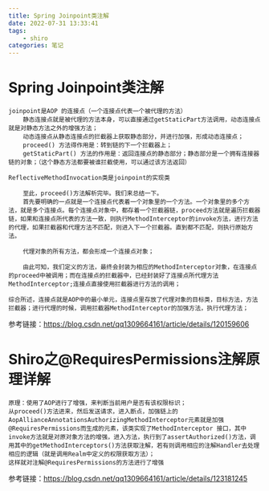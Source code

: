 ```yaml
---
title: Spring Joinpoint类注解
date: 2022-07-31 13:33:41
tags:
	- shiro
categories: 笔记
---
```


# Spring Joinpoint类注解
    joinpoint是AOP 的连接点（一个连接点代表一个被代理的方法）
        静态连接点就是被代理的方法本身，可以直接通过getStaticPart方法调用，动态连接点就是对静态方法之外的增强方法；
        动态连接点从静态连接点的拦截器上获取静态部分，并进行加强，形成动态连接点；
        proceed() 方法得作用是：转到链的下一个拦截器上；
        getStaticPart() 方法的作用是：返回连接点的静态部分；静态部分是一个拥有连接器链的对象；（这个静态方法都要被谁拦截使用，可以通过该方法返回）

    ReflectiveMethodInvocation类是joinpoint的实现类
    
        至此，proceed()方法解析完毕。我们来总结一下。
        首先要明确的一点就是一个连接点代表着一个对象里的一个方法。一个对象里的多个方法，就是多个连接点。每个连接点对象中，都存着一个拦截器链，proceed方法就是遍历拦截器链，如果和连接点所代表的方法一致，则执行MethodInterceptor的invoke方法，进行方法的代理，如果拦截器和代理方法不匹配，则进入下一个拦截器。直到都不匹配，则执行原始方法。

        代理对象的所有方法，都会形成一个连接点对象；

        由此可知，我们定义的方法，最终会封装为相应的MethodInterceptor对象，在连接点的proceed中被调用；而在连接点的拦截器中，已经封装好了连接点所代理方法MethodInterceptor;连接点直接使用拦截器进行方法的调用；

    综合所述，连接点就是AOP中的最小单元，连接点里存放了代理对象的目标类，目标方法，方法拦截器；进行代理的时候，调用拦截器MethodInterceptor的加强方法，执行代理方法；

参考链接：https://blog.csdn.net/qq1309664161/article/details/120159606

# Shiro之@RequiresPermissions注解原理详解
    原理：使用了AOP进行了增强，来判断当前用户是否有该权限标识；
    从proceed()方法进来，然后发送请求，进入断点，加强链上的AopAllianceAnnotationsAuthorizingMethodInterceptor元素就是加强@RequiresPermissions而生成的元素，该类实现了MethodInterceptor 接口，其中invoke方法就是对原对象方法的增强，进入方法，执行到了assertAuthorized()方法，调用其中的getMethodInterceptors()方法获取注解，若有则调用相应的注解Handler去处理相应的逻辑（就是调用Realm中定义的权限获取方法）；
    这样就对注解@RequiresPermissions的方法进行了增强

参考链接：https://blog.csdn.net/qq1309664161/article/details/123181245
